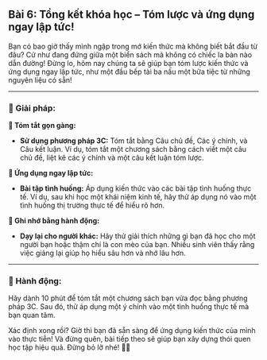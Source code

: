 ## Bài 6: Tổng kết khóa học – Tóm lược và ứng dụng ngay lập tức!

Bạn có bao giờ thấy mình ngập trong mớ kiến thức mà không biết bắt đầu từ đâu? Cứ như đang đứng giữa một biển sách mà không có chiếc la bàn nào dẫn đường! Đừng lo, hôm nay chúng ta sẽ giúp bạn tóm lược kiến thức và ứng dụng ngay lập tức, như một đầu bếp tài ba nấu một bữa tiệc từ những nguyên liệu có sẵn!

---

### 📌 Giải pháp:

**🔹 Tóm tắt gọn gàng:**
- **Sử dụng phương pháp 3C:** Tóm tắt bằng Câu chủ đề, Các ý chính, và Câu kết luận. Ví dụ, tóm tắt một chương sách bằng cách viết một câu chủ đề, liệt kê các ý chính và một câu kết luận tóm lược.

**🔹 Ứng dụng ngay lập tức:**
- **Bài tập tình huống:** Áp dụng kiến thức vào các bài tập tình huống thực tế. Ví dụ, sau khi học một khái niệm kinh tế, hãy thử áp dụng nó vào một tình huống thị trường thực tế để hiểu rõ hơn.

**🔹 Ghi nhớ bằng hành động:**
- **Dạy lại cho người khác:** Hãy thử giải thích những gì bạn đã học cho một người bạn hoặc thậm chí là con mèo của bạn. Nhiều sinh viên thấy rằng việc giảng lại giúp họ hiểu sâu hơn và nhớ lâu hơn.

---

### 🚀 Hành động:

Hãy dành 10 phút để tóm tắt một chương sách bạn vừa đọc bằng phương pháp 3C. Sau đó, thử áp dụng một ý chính vào một tình huống thực tế mà bạn quan tâm.

Xác định xong rồi? Giờ thì bạn đã sẵn sàng để ứng dụng kiến thức của mình vào thực tiễn! Và đừng quên, bài tiếp theo sẽ giúp bạn xây dựng thói quen học tập hiệu quả. Đừng bỏ lỡ nhé! 📘💡